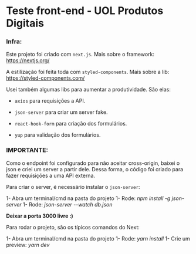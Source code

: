 # Teste front-end - UOL Produtos Digitais

### Infra:

Este projeto foi criado com ```next.js```.
Mais sobre o framework: https://nextjs.org/

A estilização foi feita toda com ```styled-components```.
Mais sobre a lib: https://styled-components.com/

Usei também algumas libs para aumentar a produtividade. São elas:

- ```axios``` para requisições a API.
- ```json-server``` para criar um server fake.

- ```react-hook-form``` para criação dos formulários.
- ```yup``` para validação dos formulários.

### IMPORTANTE: 

Como o endpoint foi configurado para não aceitar cross-origin, baixei o json e criei um server a partir dele. Dessa forma, o código foi criado para fazer requisições a uma API externa.

Para criar o server, é necessário instalar o ```json-server```:

1- Abra um terminal/cmd na pasta do projeto
1- Rode: *npm install -g json-server*
1- Rode: *json-server --watch db.json*

**Deixar a porta 3000 livre :)**

Para rodar o projeto, são os típicos comandos do Next:

1- Abra um terminal/cmd na pasta do projeto
1- Rode: *yarn install*
1- Crie um preview: *yarn dev*